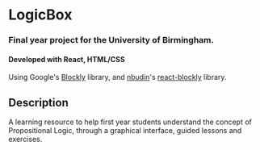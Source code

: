 # LogicBox
### Final year project for the University of Birmingham.

#### Developed with React, HTML/CSS

Using Google's [Blockly](https://github.com/google/blockly) library, and [nbudin](https://github.com/nbudin)'s [react-blockly](https://github.com/nbudin/react-blockly) library.

## Description
A learning resource to help first year students understand the concept of Propositional Logic, through a graphical interface, guided lessons and exercises.

